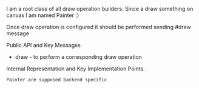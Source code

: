 I am a root class of all draw operation builders.
Since a draw something on canvas I am named Painter :)

Once draw operation is configured it should be performed sending #draw message

Public API and Key Messages

- draw - to perform a corresponding draw operation
 
Internal Representation and Key Implementation Points.

	Painter are supposed backend specific